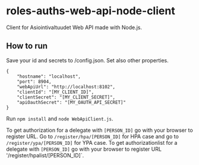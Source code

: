 # roles-auths-web-api-node-client

Client for Asiointivaltuudet Web API made with Node.js.

How to run
----------
Save your id and secrets to /config.json. Set also other properties.

```
{
    "hostname": "localhost",
    "port": 8904,
    "webApiUrl": "http://localhost:8102",
    "clientId": "[MY_CLIENT_ID]",
    "clientSecret": "[MY_CLIENT_SECRET]",
    "apiOauthSecret": "[MY_OAUTH_API_SECRET]"
}
```

Run `npm install` and `node WebApiClient.js`.

To get authorization for a delegate with `[PERSON_ID]` go with your browser to register URL. Go to `/register/hpa/[PERSON_ID]` for HPA case and go to `/register/ypa/[PERSON_ID]` for YPA case.
To get authorizationlist for a delegate with `[PERSON_ID]` go with your browser to register URL '/register/hpalist/[PERSON_ID]`.
